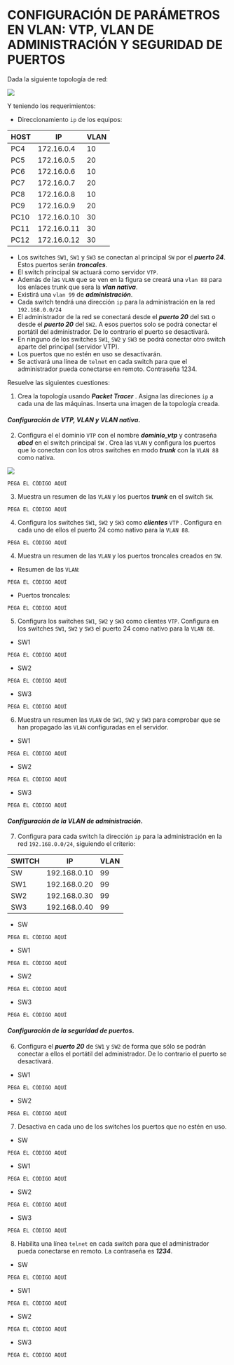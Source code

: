 # CONFIGURACIÓN DE PARÁMETROS EN VLAN: VTP, VLAN DE ADMINISTRACIÓN Y SEGURIDAD DE PUERTOS

Dada la siguiente topología de red:


![](img/001.png)



Y teniendo los requerimientos:

+ Direccionamiento `ip` de los equipos:

| HOST | IP          | VLAN |
| ---- | ----------- | ---- |
| PC4  | 172.16.0.4  | 10   |
| PC5  | 172.16.0.5  | 20   |
| PC6  | 172.16.0.6  | 10   |
| PC7  | 172.16.0.7  | 20   |
| PC8  | 172.16.0.8  | 10   |
| PC9  | 172.16.0.9  | 20   |
| PC10 | 172.16.0.10 | 30   |
| PC11 | 172.16.0.11 | 30   |
| PC12 | 172.16.0.12 | 30   | 


+ Los switches `SW1`, `SW1` y `SW3`  se conectan al principal `SW` por el ***puerto 24***.  Estos puertos serán ***troncales***.
+ El switch principal `SW` actuará como servidor `VTP`.  
+ Además de las `VLAN` que se ven en la figura se creará una `vlan 88` para los enlaces trunk que sera la ***vlan nativa***.  
+ Existirá una `vlan 99` de ***administración***.  
+ Cada switch tendrá una dirección `ip` para la administración en la red `192.168.0.0/24`  
+ El administrador de la red se conectará desde el ***puerto 20*** del `SW1` o desde el ***puerto 20*** del `SW2`. A esos puertos solo se podrá conectar el portátil del administrador. De lo contrario el  puerto se desactivará.  
+ En ninguno de los switches `SW1`, `SW2` y `SW3` se podrá conectar otro switch aparte del principal (servidor VTP).  
+ Los puertos que no estén en uso se desactivarán.  
+ Se activará una línea de `telnet` en cada switch para que el administrador pueda conectarse  en remoto. Contraseña 1234.

Resuelve las siguientes cuestiones:



1. Crea la topología usando ***Packet Tracer*** . Asigna las direciones `ip` a cada una de las máquinas. Inserta una imagen de la topología creada.


#### ***Configuración de VTP, VLAN y VLAN nativa***.

2. Configura el el dominio `VTP` con el nombre ***dominio_vtp*** y contraseña ***abcd***  en el switch principal `SW` . Crea las `VLAN` y configura los puertos que lo conectan con los otros switches en modo ***trunk*** con la `VLAN 88` como nativa. 

![](img/002.png)

~~~
PEGA EL CÓDIGO AQUÍ
~~~

3. Muestra un resumen de las `VLAN` y los puertos ***trunk***  en el switch `SW`.

~~~
PEGA EL CÓDIGO AQUÍ
~~~


4. Configura los switches `SW1`, `SW2` y `SW3` como ***clientes*** `VTP` . Configura en cada uno de ellos el puerto 24 como nativo para la `VLAN 88`.

~~~
PEGA EL CÓDIGO AQUÍ
~~~

4. Muestra un resumen de las `VLAN` y los puertos troncales creados en `SW`.
 
+ Resumen de las `VLAN`:

~~~
PEGA EL CÓDIGO AQUÍ
~~~

+ Puertos troncales:

~~~
PEGA EL CÓDIGO AQUÍ
~~~

5. Configura los switches `SW1`, `SW2` y `SW3` como clientes `VTP`. Configura  en los switches `SW1`, `SW2` y `SW3` el puerto 24 como nativo para la `VLAN 88`.

+ SW1
~~~
PEGA EL CÓDIGO AQUÍ
~~~

+ SW2

~~~
PEGA EL CÓDIGO AQUÍ
~~~

+ SW3

~~~
PEGA EL CÓDIGO AQUÍ
~~~

6. Muestra un resumen las `VLAN` de `SW1`, `SW2` y `SW3` para comprobar que se han propagado las `VLAN` configuradas en el servidor.

+ SW1
~~~
PEGA EL CÓDIGO AQUÍ
~~~

+ SW2

~~~
PEGA EL CÓDIGO AQUÍ
~~~

+ SW3

~~~
PEGA EL CÓDIGO AQUÍ
~~~

#### ***Configuración de la VLAN de administración***.

7. Configura para cada switch la dirección `ip` para la administración en la red `192.168.0.0/24`, siguiendo el criterio:

| SWITCH | IP           | VLAN |
| ------ | ------------ | ---- |
| SW     | 192.168.0.10 | 99   |
| SW1    | 192.168.0.20 | 99   |
| SW2    | 192.168.0.30 | 99   |
| SW3    | 192.168.0.40 | 99   | 

+ SW

~~~
PEGA EL CÓDIGO AQUÍ
~~~

+ SW1
~~~
PEGA EL CÓDIGO AQUÍ
~~~

+ SW2

~~~
PEGA EL CÓDIGO AQUÍ
~~~

+ SW3

~~~
PEGA EL CÓDIGO AQUÍ
~~~


#### ***Configuración de la seguridad de puertos***.


6. Configura el ***puerto 20*** de `SW1` y  `SW2` de forma que sólo se podrán conectar a ellos  el portátil del administrador. De lo contrario el  puerto se desactivará. 

+ SW1
~~~
PEGA EL CÓDIGO AQUÍ
~~~

+ SW2

~~~
PEGA EL CÓDIGO AQUÍ
~~~

7. Desactiva en cada uno de los switches los puertos que no estén en uso.

+ SW

~~~
PEGA EL CÓDIGO AQUÍ
~~~

+ SW1
~~~
PEGA EL CÓDIGO AQUÍ
~~~

+ SW2

~~~
PEGA EL CÓDIGO AQUÍ
~~~

+ SW3

~~~
PEGA EL CÓDIGO AQUÍ
~~~

8. Habilita una línea `telnet` en cada switch para que el administrador pueda conectarse  en remoto. La contraseña es ***1234***.

+ SW

~~~
PEGA EL CÓDIGO AQUÍ
~~~

+ SW1
~~~
PEGA EL CÓDIGO AQUÍ
~~~

+ SW2

~~~
PEGA EL CÓDIGO AQUÍ
~~~

+ SW3

~~~
PEGA EL CÓDIGO AQUÍ
~~~
